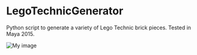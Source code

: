 # LegoTechnicGenerator
Python script to generate a variety of Lego Technic brick pieces. Tested in Maya 2015.

![My image](http://i67.tinypic.com/23r4qag.png)
